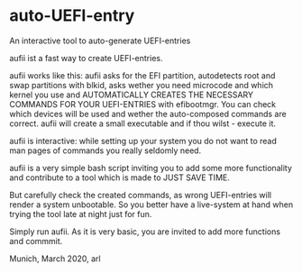 # auto-UEFI-entry
An interactive tool to auto-generate UEFI-entries

aufii ist a fast way to create UEFI-entries.

aufii works like this:
aufii asks for the EFI partition, autodetects root and swap partitions with blkid, asks wether you need microcode and which kernel you use and AUTOMATICALLY CREATES THE NECESSARY COMMANDS FOR YOUR UEFI-ENTRIES with efibootmgr. You can check which devices will be used and wether the auto-composed commands are correct. aufii will create a small executable and if thou wilst - execute it.

aufii is interactive: while setting up your system you do not want to read man pages of commands you really seldomly need.

aufii is a very simple bash script inviting you to add some more functionality and contribute to a tool which is made to JUST SAVE TIME.

But carefully check the created commands, as wrong UEFI-entries will render a system unbootable. So you better have a live-system at hand when trying the tool late at night just for fun.

Simply run aufii. As it is very basic, you are invited to add more functions and commmit.

Munich, March 2020, arl
